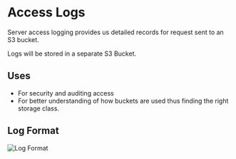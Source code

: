 # Access Logs

Server access logging provides us detailed records for request sent to an S3 bucket.

Logs will be stored in a separate S3 Bucket.

## Uses
- For security and auditing access 
- For better understanding of how buckets are used thus finding the right storage class.

## Log Format
![Log Format](image_43.png)